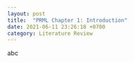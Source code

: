 ```yaml
---
layout: post
title:  "PRML Chapter 1: Introduction"
date: 2021-06-11 23:26:18 +0700
category: Literature Review
---
```


abc
